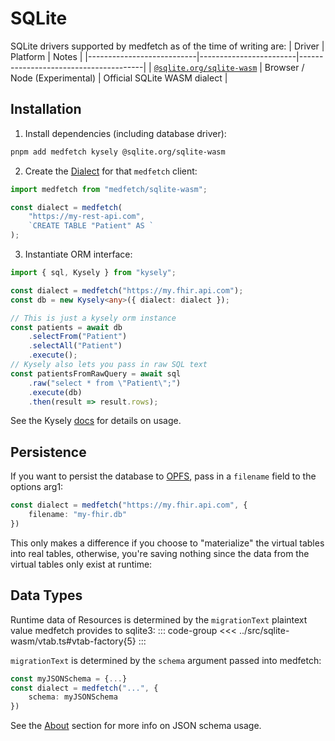 # SQLite
SQLite drivers supported by medfetch as of the time of writing are:
| Driver                    | Platform               | Notes                                 |
|---------------------------|------------------------|---------------------------------------|
| [`@sqlite.org/sqlite-wasm`](https://www.npmjs.com/package/@sqlite.org/sqlite-wasm) | Browser / Node (Experimental) | Official SQLite WASM dialect |

## Installation
1. Install dependencies (including database driver):
```bash
pnpm add medfetch kysely @sqlite.org/sqlite-wasm
```

2. Create the [Dialect](https://kysely.dev/docs/dialects) for that `medfetch` client:
```ts
import medfetch from "medfetch/sqlite-wasm";

const dialect = medfetch(
    "https://my-rest-api.com",
    `CREATE TABLE "Patient" AS `
);
```

3. Instantiate ORM interface:
```ts
import { sql, Kysely } from "kysely";

const dialect = medfetch("https://my.fhir.api.com");
const db = new Kysely<any>({ dialect: dialect });

// This is just a kysely orm instance
const patients = await db
    .selectFrom("Patient")
    .selectAll("Patient")
    .execute();
// Kysely also lets you pass in raw SQL text
const patientsFromRawQuery = await sql
    .raw("select * from \"Patient\";")
    .execute(db)
    .then(result => result.rows);
```

See the Kysely [docs](https://kysely.dev/) for details on usage.

## Persistence
If you want to persist the database to [OPFS](https://developer.mozilla.org/en-US/docs/Web/API/File_System_API/Origin_private_file_system), pass in a `filename`
field to the options arg1:

```ts
const dialect = medfetch("https://my.fhir.api.com", {
    filename: "my-fhir.db"
})
```

This only makes a difference if you choose to "materialize" the virtual tables into real tables, otherwise, you're saving nothing
since the data from the virtual tables only exist at runtime:

## Data Types
Runtime data of Resources is determined by the `migrationText` 
plaintext value medfetch provides to sqlite3:
::: code-group
<<< ../src/sqlite-wasm/vtab.ts#vtab-factory{5}
:::

`migrationText` is determined by the `schema` argument passed into medfetch:

```ts
const myJSONSchema = {...}
const dialect = medfetch("...", {
    schema: myJSONSchema
})
```

See the [About](./getting-started.what-is-medfetch-js.md#jsons-and-schemas) section for more info on JSON schema usage.